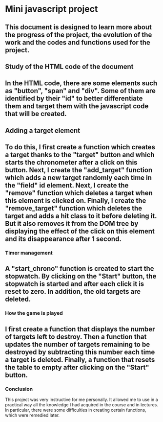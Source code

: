 # Mini javascript project

This document is designed to learn more about the progress of the project, the evolution of the work and the codes and functions used for the project.
---
## Study of the HTML code of the document

In the HTML code, there are some elements such as "button", "span" and "div". Some of them are identified by their "id" to better differentiate them and target them with the javascript code that will be created.
---
## Adding a target element

To do this, I first create a function which creates a target thanks to the "target" button and which starts the chronometer after a click on this button. Next, I create the "add_target" function which adds a new target randomly each time in the "field" id element. Next, I create the "remove" function which deletes a target when this element is clicked on. Finally, I create the "remove_target" function which deletes the target and adds a hit class to it before deleting it. But it also removes it from the DOM tree by displaying the effect of the click on this element and its disappearance after 1 second.
---
### Timer management

A "start_chrono" function is created to start the stopwatch. By clicking on the "Start" button, the stopwatch is started and after each click it is reset to zero. In addition, the old targets are deleted.
---
### How the game is played

I first create a function that displays the number of targets left to destroy. Then a function that updates the number of targets remaining to be destroyed by subtracting this number each time a target is deleted. Finally, a function that resets the table to empty after clicking on the "Start" button.
---
### Conclusion

This project was very instructive for me personally. It allowed me to use in a practical way all the knowledge I had acquired in the course and in lectures. In particular, there were some difficulties in creating certain functions, which were remedied later.
